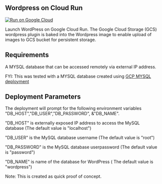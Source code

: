 ## Wordpress on Cloud Run

[![Run on Google Cloud](https://storage.googleapis.com/cloudrun/button.svg)](https://console.cloud.google.com/cloudshell/editor?shellonly=true&cloudshell_image=gcr.io/cloudrun/button&cloudshell_git_repo=https://github.com/lans-repos/wordpress-gcr.git)

Launch WordPress on Google Cloud Run. The Google Cloud Storage (GCS) wordpress plugin is baked into the Wordpress image to enable upload of images to GCS bucket for persistent storage.

## Requirements
A  MYSQL database that can be accessed remotely via external IP address.

FYI: This was tested with a MYSQL database created using [GCP MYSQL deployment](https://console.cloud.google.com/marketplace/details/click-to-deploy-images/mysql?q=MYSQL&id=59e776b5-96fb-4644-8a6e-92c2756ebef5)

## Deployment Parameters
The deployment will prompt for the following environment variables "DB_HOST","DB_USER","DB_PASSWORD", &"DB_NAME".
 
 "DB_HOST" is externally exposed IP address to access the MySQL database (The default value is "localhost")
 
 "DB_USER" is the MySQL database username (The default value is "root")
 
 "DB_PASSWORD" is the MySQL database userpassword (The default value is "password")
 
 "DB_NAME" is  name of the database for WordPress ( The default value is "wordpress")
 
  

Note: This is created as quick proof of concept.


